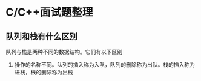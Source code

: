 # C/C++面试题整理

## 队列和栈有什么区别

队列与栈是两种不同的数据结构。它们有以下区别

1. 操作的名称不同。队列的插入称为入队，队列的删除称为出队。栈的插入称为进栈，栈的删除称为出栈